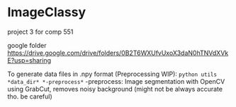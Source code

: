 # ImageClassy
project 3 for comp 551 


google folder 
https://drive.google.com/drive/folders/0B2T6WXUfvUxoX3daN0hTNVdXVkE?usp=sharing


To generate data files in .npy format (Preprocessing WIP):
 ```python utils *data_dir* *-preprocess*```
-preprocess: Image segmentation with OpenCV using GrabCut, removes noisy background (might not be always accurate tho. be careful)